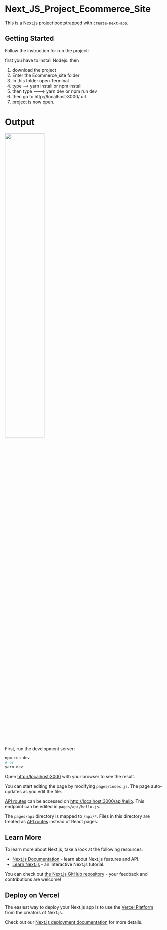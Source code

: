 # Next_JS_Project_Ecommerce_Site
This is a [Next.js](https://nextjs.org/) project bootstrapped with [`create-next-app`](https://github.com/vercel/next.js/tree/canary/packages/create-next-app).

## Getting Started
Follow the instruction for run the project:

first you have to install Nodejs. then
1. download the project 
2. Enter the Ecommerce_site folder
3. In this folder open Terminal
4. type --> yarn install or npm install
5. then type ---> yarn dev or npm run dev
6. then go to http://localhost:3000/ url.
7. project is now open.

# Output
[<img src="https://drive.google.com/file/d/1q9Q3F-PCEZEjCOfeIrhyC7WLERqCbPOH/view?usp=share_link" width="50%">](https://www.youtube.com/watch?v=nA8JC2QpTqw&ab_channel=OmarFaruq "Now in Android: 55")

First, run the development server:

```bash
npm run dev
# or
yarn dev
```

Open [http://localhost:3000](http://localhost:3000) with your browser to see the result.

You can start editing the page by modifying `pages/index.js`. The page auto-updates as you edit the file.

[API routes](https://nextjs.org/docs/api-routes/introduction) can be accessed on [http://localhost:3000/api/hello](http://localhost:3000/api/hello). This endpoint can be edited in `pages/api/hello.js`.

The `pages/api` directory is mapped to `/api/*`. Files in this directory are treated as [API routes](https://nextjs.org/docs/api-routes/introduction) instead of React pages.

## Learn More

To learn more about Next.js, take a look at the following resources:

- [Next.js Documentation](https://nextjs.org/docs) - learn about Next.js features and API.
- [Learn Next.js](https://nextjs.org/learn) - an interactive Next.js tutorial.

You can check out [the Next.js GitHub repository](https://github.com/vercel/next.js/) - your feedback and contributions are welcome!

## Deploy on Vercel

The easiest way to deploy your Next.js app is to use the [Vercel Platform](https://vercel.com/new?utm_medium=default-template&filter=next.js&utm_source=create-next-app&utm_campaign=create-next-app-readme) from the creators of Next.js.

Check out our [Next.js deployment documentation](https://nextjs.org/docs/deployment) for more details.
